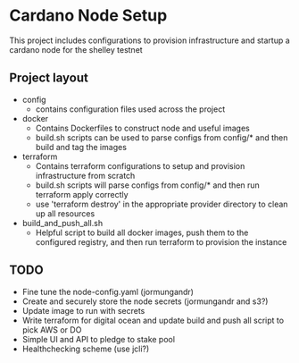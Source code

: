 # Cardano Node Setup

This project includes configurations to provision infrastructure and startup a cardano node for the shelley testnet

## Project layout
* config
  - contains configuration files used across the project
* docker
  - Contains Dockerfiles to construct node and useful images
  - build.sh scripts can be used to parse configs from config/* and then build and tag the images
* terraform
  - Contains terraform configurations to setup and provision infrastructure from scratch
  - build.sh scripts will parse configs from config/* and then run terraform apply correctly
  - use 'terraform destroy' in the appropriate provider directory to clean up all resources
* build_and_push_all.sh
  - Helpful script to build all docker images, push them to the configured registry, and then run terraform to provision the instance

## TODO
* Fine tune the node-config.yaml (jormungandr)
* Create and securely store the node secrets (jormungandr and s3?)
* Update image to run with secrets
* Write terraform for digital ocean and update build and push all script to pick AWS or DO
* Simple UI and API to pledge to stake pool
* Healthchecking scheme (use jcli?)
